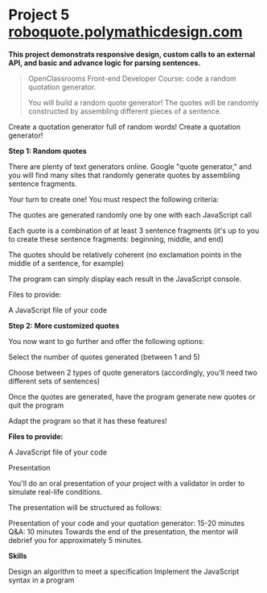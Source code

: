 # Project 5 [roboquote.polymathicdesign.com](http://roboquote.polymathicdesign.com)

**This project demonstrats responsive design, custom calls to an external API, and basic and advance logic for parsing sentences.**

>OpenClassrooms Front-end Developer Course: code a random quotation generator.
>
>You will build a random quote generator! The quotes will be randomly constructed by assembling different pieces of a sentence.

Create a quotation generator full of random words!
Create a quotation generator!

**Step 1: Random quotes**

There are plenty of text generators online. Google "quote generator," and you will find many sites that randomly generate quotes by assembling sentence fragments.

Your turn to create one! You must respect the following criteria:

The quotes are generated randomly one by one with each JavaScript call

Each quote is a combination of at least 3 sentence fragments (it's up to you to create these sentence fragments: beginning, middle, and end)

The quotes should be relatively coherent (no exclamation points in the middle of a sentence, for example)

The program can simply display each result in the JavaScript console.

Files to provide:

A JavaScript file of your code

**Step 2: More customized quotes**

You now want to go further and offer the following options:

Select the number of quotes generated (between 1 and 5)

Choose between 2 types of quote generators (accordingly, you'll need two different sets of sentences)

Once the quotes are generated, have the program generate new quotes or quit the program

Adapt the program so that it has these features!

**Files to provide:**

A JavaScript file of your code

Presentation

You'll do an oral presentation of your project with a validator in order to simulate real-life conditions. 

The presentation will be structured as follows:  

Presentation of your code and your quotation generator: 15-20 minutes
Q&A: 10 minutes
Towards the end of the presentation, the mentor will debrief you for approximately 5 minutes.

**Skills**

Design an algorithm to meet a specification
Implement the JavaScript syntax in a program
